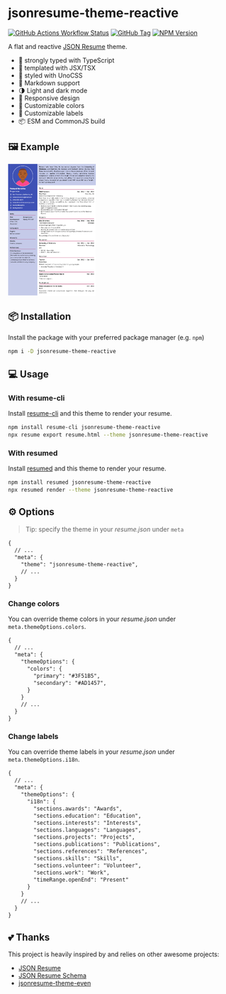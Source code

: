 # jsonresume-theme-reactive

[![GitHub Actions Workflow Status](https://img.shields.io/github/actions/workflow/status/moritzbru/jsonresume-theme-reactive/npm-publish.yml?style=flat-square&logo=github&label=pipeline)](https://github.com/MoritzBru/jsonresume-theme-reactive/actions/workflows/npm-publish.yml)
[![GitHub Tag](https://img.shields.io/github/v/tag/moritzbru/jsonresume-theme-reactive?style=flat-square&logo=github)](https://github.com/MoritzBru/jsonresume-theme-reactive/releases)
[![NPM Version](https://img.shields.io/npm/v/jsonresume-theme-reactive?style=flat-square&logo=npm)](https://www.npmjs.com/package/jsonresume-theme-reactive)

A flat and reactive [JSON Resume](https://jsonresume.org/) theme.

- 🤖 strongly typed with TypeScript
- 📑 templated with JSX/TSX
- 💅 styled with UnoCSS
- 📄 Markdown support
- 🌗 Light and dark mode
- 📱 Responsive design
- 🎨 Customizable colors
- 💬 Customizable labels
- 📦 ESM and CommonJS build

## 🖼️ Example

<img src="/.github/assets/example-resume.png" alt="Example Resume" width="198" height="297"  />

## 📦 Installation

Install the package with your preferred package manager (e.g. `npm`)

```sh
npm i -D jsonresume-theme-reactive
```

## 💻 Usage

### With resume-cli

Install [resume-cli](https://github.com/jsonresume/resume-cli) and this theme to render your resume.

```sh
npm install resume-cli jsonresume-theme-reactive
npx resume export resume.html --theme jsonresume-theme-reactive
```

### With resumed

Install [resumed](https://github.com/rbardini/resumed) and this theme to render your resume.

```sh
npm install resumed jsonresume-theme-reactive
npx resumed render --theme jsonresume-theme-reactive
```

## ⚙️ Options

> Tip: specify the theme in your _resume.json_ under `meta`

```jsonc
{
  // ...
  "meta": {
    "theme": "jsonresume-theme-reactive",
    // ...
  }
}
```

### Change colors

You can override theme colors in your _resume.json_ under `meta.themeOptions.colors`.

```jsonc
{
  // ...
  "meta": {
    "themeOptions": {
      "colors": {
        "primary": "#3F51B5",
        "secondary": "#AD1457",
      }
    }
    // ...
  }
}
```

### Change labels

You can override theme labels in your _resume.json_ under `meta.themeOptions.i18n`.

```jsonc
{
  // ...
  "meta": {
    "themeOptions": {
      "i18n": {
        "sections.awards": "Awards",
        "sections.education": "Education",
        "sections.interests": "Interests",
        "sections.languages": "Languages",
        "sections.projects": "Projects",
        "sections.publications": "Publications",
        "sections.references": "References",
        "sections.skills": "Skills",
        "sections.volunteer": "Volunteer",
        "sections.work": "Work",
        "timeRange.openEnd": "Present"
      }
    }
    // ...
  }
}
```

## 💕 Thanks

This project is heavily inspired by and relies on other awesome projects:

- [JSON Resume](https://jsonresume.org/)
- [JSON Resume Schema](https://github.com/jsonresume/resume-schema)
- [jsonresume-theme-even](https://github.com/rbardini/jsonresume-theme-even)
